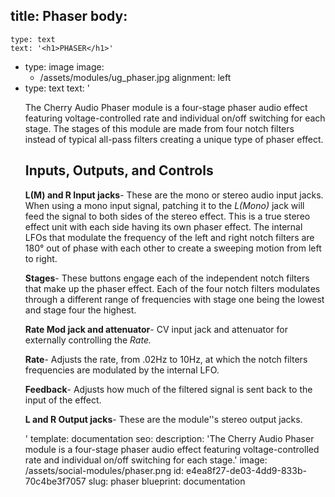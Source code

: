 title: Phaser
body:
  -
    type: text
    text: '<h1>PHASER</h1>'
  -
    type: image
    image:
      - /assets/modules/ug_phaser.jpg
    alignment: left
  -
    type: text
    text: '<p>The Cherry Audio Phaser module is a four-stage phaser audio effect featuring voltage-controlled rate and individual on/off switching for each stage. The stages of this module are made from four notch filters instead of typical all-pass filters creating a unique type of phaser effect.</p><h2><strong>Inputs, Outputs, and Controls</strong></h2><p><strong>L(M) and R Input jacks</strong>- These are the mono or stereo audio input jacks. When using a mono input signal, patching it to the <em>L(Mono)</em> jack will feed the signal to both sides of the stereo effect. This is a true stereo effect unit with each side having its own phaser effect. The internal LFOs that modulate the frequency of the left and right notch filters are 180° out of phase with each other to create a sweeping motion from left to right.</p><p><strong>Stages</strong>- These buttons engage each of the independent notch filters that make up the phaser effect. Each of the four notch filters modulates through a different range of frequencies with stage one being the lowest and stage four the highest.</p><p><strong>Rate Mod jack and attenuator</strong>- CV input jack and attenuator for externally controlling the <em>Rate</em><em>.</em></p><p><strong>Rate</strong>- Adjusts the rate, from .02Hz to 10Hz, at which the notch filters frequencies are modulated by the internal LFO.</p><p><strong>Feedback</strong>- Adjusts how much of the filtered signal is sent back to the input of the effect.&nbsp;</p><p><strong>L and R Output jacks</strong>- These are the module''s stereo output jacks.&nbsp;</p>'
template: documentation
seo:
  description: 'The Cherry Audio Phaser module is a four-stage phaser audio effect featuring voltage-controlled rate and individual on/off switching for each stage.'
  image: /assets/social-modules/phaser.png
id: e4ea8f27-de03-4dd9-833b-70c4be3f7057
slug: phaser
blueprint: documentation
